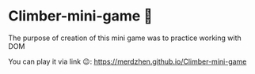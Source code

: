 # Climber-mini-game 🗻
The purpose of creation of this mini game was to practice working with DOM

You can play it via link 😉:
https://merdzhen.github.io/Climber-mini-game

